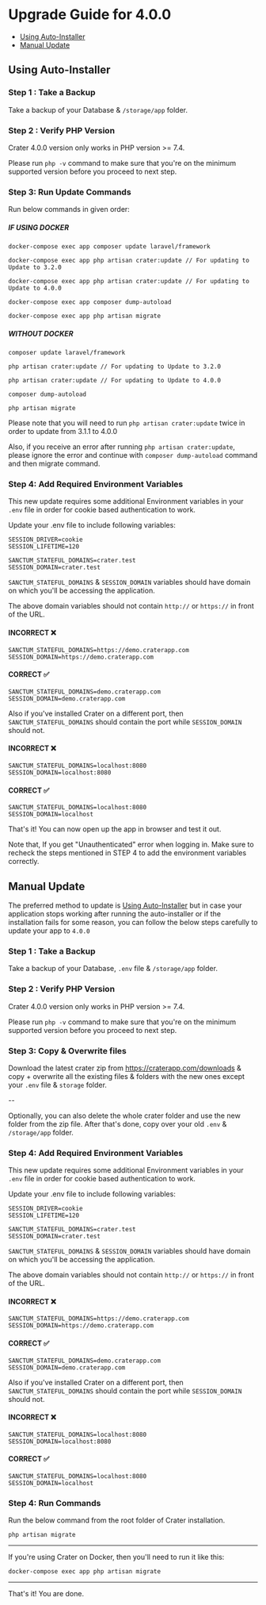 # Upgrade Guide for 4.0.0

- [Using Auto-Installer](#using-auto-installer)
- [Manual Update](#manual-update)

## Using Auto-Installer

### Step 1 : Take a Backup

Take a backup of your Database & `/storage/app` folder.

### Step 2 : Verify PHP Version

Crater 4.0.0 version only works in PHP version >= 7.4.

Please run `php -v` command to make sure that you're on the minimum supported version before you proceed to next step.

### Step 3: Run Update Commands

Run below commands in given order:

##### IF USING DOCKER

```
docker-compose exec app composer update laravel/framework

docker-compose exec app php artisan crater:update // For updating to Update to 3.2.0

docker-compose exec app php artisan crater:update // For updating to Update to 4.0.0

docker-compose exec app composer dump-autoload

docker-compose exec app php artisan migrate

```

##### WITHOUT DOCKER

```
composer update laravel/framework

php artisan crater:update // For updating to Update to 3.2.0

php artisan crater:update // For updating to Update to 4.0.0

composer dump-autoload

php artisan migrate

```

Please note that you will need to run `php artisan crater:update` twice in order to update from 3.1.1 to 4.0.0

Also, if you receive an error after running `php artisan crater:update`, please ignore the error and continue with `composer dump-autoload` command and then migrate command.

### Step 4: Add Required Environment Variables

This new update requires some additional Environment variables in your `.env` file in order for cookie based authentication to work.

Update your .env file to include following variables:

```
SESSION_DRIVER=cookie
SESSION_LIFETIME=120

SANCTUM_STATEFUL_DOMAINS=crater.test
SESSION_DOMAIN=crater.test
```

`SANCTUM_STATEFUL_DOMAINS` & `SESSION_DOMAIN` variables should have domain on which you'll be accessing the application.

The above domain variables should not contain `http://` or `https://` in front of the URL.

#### INCORRECT ❌

```
SANCTUM_STATEFUL_DOMAINS=https://demo.craterapp.com
SESSION_DOMAIN=https://demo.craterapp.com
```

#### CORRECT ✅

```
SANCTUM_STATEFUL_DOMAINS=demo.craterapp.com
SESSION_DOMAIN=demo.craterapp.com
```

Also if you've installed Crater on a different port, then `SANCTUM_STATEFUL_DOMAINS` should contain the port while `SESSION_DOMAIN` should not.

#### INCORRECT ❌

```
SANCTUM_STATEFUL_DOMAINS=localhost:8080
SESSION_DOMAIN=localhost:8080
```

#### CORRECT ✅

```
SANCTUM_STATEFUL_DOMAINS=localhost:8080
SESSION_DOMAIN=localhost
```

That's it! You can now open up the app in browser and test it out.

Note that, If you get "Unauthenticated" error when logging in. Make sure to recheck the steps mentioned in STEP 4 to add the environment variables correctly.

## Manual Update

The preferred method to update is [Using Auto-Installer](#using-auto-installer) but in case your application stops working after running the auto-installer or if the installation fails for some reason, you can follow the below steps carefully to update your app to `4.0.0`

### Step 1 : Take a Backup

Take a backup of your Database, `.env` file & `/storage/app` folder.

### Step 2 : Verify PHP Version

Crater 4.0.0 version only works in PHP version >= 7.4.

Please run `php -v` command to make sure that you're on the minimum supported version before you proceed to next step.

### Step 3: Copy & Overwrite files

Download the latest crater zip from https://craterapp.com/downloads & copy + overwrite all the existing files & folders with the new ones except your `.env` file & `storage` folder.

--

Optionally, you can also delete the whole crater folder and use the new folder from the zip file. After that's done, copy over your old `.env` & `/storage/app` folder.

### Step 4: Add Required Environment Variables

This new update requires some additional Environment variables in your `.env` file in order for cookie based authentication to work.

Update your .env file to include following variables:

```
SESSION_DRIVER=cookie
SESSION_LIFETIME=120

SANCTUM_STATEFUL_DOMAINS=crater.test
SESSION_DOMAIN=crater.test
```

`SANCTUM_STATEFUL_DOMAINS` & `SESSION_DOMAIN` variables should have domain on which you'll be accessing the application.

The above domain variables should not contain `http://` or `https://` in front of the URL.

#### INCORRECT ❌

```
SANCTUM_STATEFUL_DOMAINS=https://demo.craterapp.com
SESSION_DOMAIN=https://demo.craterapp.com
```

#### CORRECT ✅

```
SANCTUM_STATEFUL_DOMAINS=demo.craterapp.com
SESSION_DOMAIN=demo.craterapp.com
```

Also if you've installed Crater on a different port, then `SANCTUM_STATEFUL_DOMAINS` should contain the port while `SESSION_DOMAIN` should not.

#### INCORRECT ❌

```
SANCTUM_STATEFUL_DOMAINS=localhost:8080
SESSION_DOMAIN=localhost:8080
```

#### CORRECT ✅

```
SANCTUM_STATEFUL_DOMAINS=localhost:8080
SESSION_DOMAIN=localhost
```

### Step 4: Run Commands

Run the below command from the root folder of Crater installation.

```
php artisan migrate
```

---

If you're using Crater on Docker, then you'll need to run it like this:

```
docker-compose exec app php artisan migrate
```

---

That's it! You are done.
